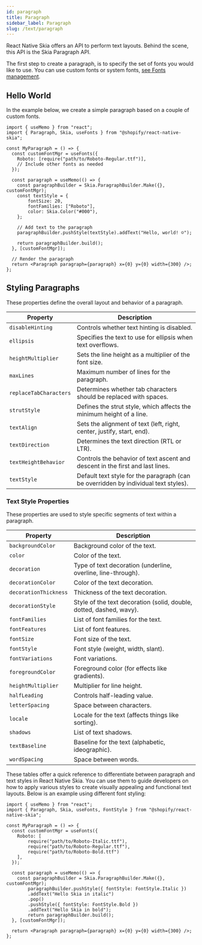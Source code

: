 ```yaml
---
id: paragraph
title: Paragraph
sidebar_label: Paragraph
slug: /text/paragraph
---
```


React Native Skia offers an API to perform text layouts.
Behind the scene, this API is the Skia Paragraph API.

The first step to create a paragraph, is to specify the set of fonts you would like to use.
You can use custom fonts or system fonts, [see Fonts management](/docs/text/fonts).

## Hello World

In the example below, we create a simple paragraph based on a couple of custom fonts.

```tsx twoslash
import { useMemo } from "react";
import { Paragraph, Skia, useFonts } from "@shopify/react-native-skia";

const MyParagraph = () => {
  const customFontMgr = useFonts({
    Roboto: [require("path/to/Roboto-Regular.ttf")],
    // Include other fonts as needed
  });

  const paragraph = useMemo(() => {
    const paragraphBuilder = Skia.ParagraphBuilder.Make({}, customFontMgr);
    const textStyle = {
        fontSize: 20,
        fontFamilies: ["Roboto"],
        color: Skia.Color("#000"),
    };

    // Add text to the paragraph
    paragraphBuilder.pushStyle(textStyle).addText("Hello, world! ☺️");

    return paragraphBuilder.build();
  }, [customFontMgr]);

  // Render the paragraph
  return <Paragraph paragraph={paragraph} x={0} y={0} width={300} />;
};
```

## Styling Paragraphs

These properties define the overall layout and behavior of a paragraph.

| Property                | Description                                                                           |
|-------------------------|---------------------------------------------------------------------------------------|
| `disableHinting`        | Controls whether text hinting is disabled.                                            |
| `ellipsis`              | Specifies the text to use for ellipsis when text overflows.                           |
| `heightMultiplier`      | Sets the line height as a multiplier of the font size.                                |
| `maxLines`              | Maximum number of lines for the paragraph.                                            |
| `replaceTabCharacters`  | Determines whether tab characters should be replaced with spaces.                     |
| `strutStyle`            | Defines the strut style, which affects the minimum height of a line.                  |
| `textAlign`             | Sets the alignment of text (left, right, center, justify, start, end).                |
| `textDirection`         | Determines the text direction (RTL or LTR).                                           |
| `textHeightBehavior`    | Controls the behavior of text ascent and descent in the first and last lines.         |
| `textStyle`             | Default text style for the paragraph (can be overridden by individual text styles).   |

### Text Style Properties

These properties are used to style specific segments of text within a paragraph.

| Property              | Description                                                                         |
|-----------------------|-------------------------------------------------------------------------------------|
| `backgroundColor`     | Background color of the text.                                                       |
| `color`               | Color of the text.                                                                  |
| `decoration`          | Type of text decoration (underline, overline, line-through).                        |
| `decorationColor`     | Color of the text decoration.                                                       |
| `decorationThickness` | Thickness of the text decoration.                                                   |
| `decorationStyle`     | Style of the text decoration (solid, double, dotted, dashed, wavy).                 |
| `fontFamilies`        | List of font families for the text.                                                 |
| `fontFeatures`        | List of font features.                                                              |
| `fontSize`            | Font size of the text.                                                              |
| `fontStyle`           | Font style (weight, width, slant).                                                  |
| `fontVariations`      | Font variations.                                                                    |
| `foregroundColor`     | Foreground color (for effects like gradients).                                      |
| `heightMultiplier`    | Multiplier for line height.                                                         |
| `halfLeading`         | Controls half-leading value.                                                        |
| `letterSpacing`       | Space between characters.                                                           |
| `locale`              | Locale for the text (affects things like sorting).                                  |
| `shadows`             | List of text shadows.                                                               |
| `textBaseline`        | Baseline for the text (alphabetic, ideographic).                                    |
| `wordSpacing`         | Space between words.                                                                |

These tables offer a quick reference to differentiate between paragraph and text styles in React Native Skia. You can use them to guide developers on how to apply various styles to create visually appealing and functional text layouts.
Below is an example using different font styling:

```tsx twoslash
import { useMemo } from "react";
import { Paragraph, Skia, useFonts, FontStyle } from "@shopify/react-native-skia";

const MyParagraph = () => {
  const customFontMgr = useFonts({
    Roboto: [
        require("path/to/Roboto-Italic.ttf"),
        require("path/to/Roboto-Regular.ttf"),
        require("path/to/Roboto-Bold.ttf")
    ],
  });

  const paragraph = useMemo(() => {
    const paragraphBuilder = Skia.ParagraphBuilder.Make({}, customFontMgr);
        paragraphBuilder.pushStyle({ fontStyle: FontStyle.Italic })
        .addText("Hello Skia in italic")
        .pop()
        .pushStyle({ fontStyle: FontStyle.Bold })
        .addText("Hello Skia in bold");
        return paragraphBuilder.build();
  }, [customFontMgr]);

  return <Paragraph paragraph={paragraph} x={0} y={0} width={300} />;
};
```